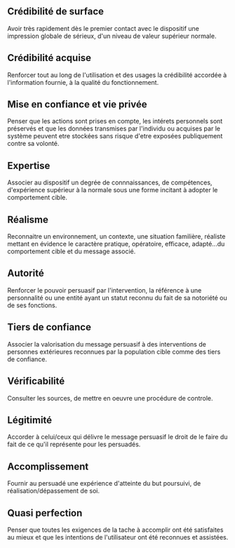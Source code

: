 ## Crédibilité de surface

Avoir très rapidement dès le premier contact avec le dispositif une impression globale de sérieux, d'un niveau de valeur supérieur normale.

## Crédibilité acquise

Renforcer tout au long de l'utilisation et des usages la crédibilité accordée à l'information fournie, à la qualité du fonctionnement.

## Mise en confiance et vie privée

Penser que les actions sont prises en compte, les intérets personnels sont préservés et que les données transmises par l'individu ou acquises par le système peuvent etre stockées sans risque d'etre exposées publiquement contre sa volonté.

## Expertise

Associer au dispositif un degrée de connnaissances, de compétences, d'expérience supérieur à la normale sous une forme incitant à adopter le comportement cible.

## Réalisme

Reconnaitre un environnement, un contexte, une situation familière, réaliste mettant en évidence le caractère pratique, opératoire, efficace, adapté...du comportement cible et du message associé.

## Autorité

Renforcer le pouvoir persuasif par l'intervention, la référence à une personnalité ou une entité ayant un statut reconnu du fait de sa notoriété ou de ses fonctions.

## Tiers de confiance

Associer la valorisation du message persuasif à des interventions de personnes extérieures reconnues par la population cible comme des tiers de confiance.

## Vérificabilité

Consulter les sources, de mettre en oeuvre une procédure de controle.

## Légitimité

Accorder à celui/ceux qui délivre le message persuasif le droit de le faire du fait de ce qu'il représente pour les persuadés.

## Accomplissement 

Fournir au persuadé une expérience d'atteinte du but poursuivi, de réalisation/dépassement de soi.

## Quasi perfection

Penser que toutes les exigences de la tache à accomplir ont été satisfaites au mieux et que les intentions de l'utilisateur ont été reconnues et assistées.